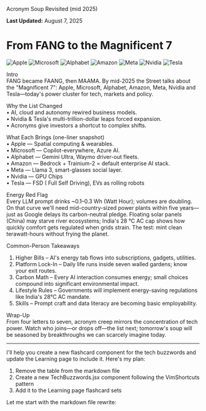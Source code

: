 Acronym Soup Revisited (mid 2025)

**Last Updated:** August 7, 2025

From FANG to the Magnificent 7
================================================

![Apple](https://img.shields.io/badge/Apple-000000?style=for-the-badge&logo=apple&logoColor=white)
![Microsoft](https://img.shields.io/badge/Microsoft-0078D7?style=for-the-badge&logo=microsoft&logoColor=white)
![Alphabet](https://img.shields.io/badge/Alphabet-4285F4?style=for-the-badge&logo=google&logoColor=white)
![Amazon](https://img.shields.io/badge/Amazon-FF9900?style=for-the-badge&logo=amazon&logoColor=black)
![Meta](https://img.shields.io/badge/Meta-1877F2?style=for-the-badge&logo=meta&logoColor=white)
![Nvidia](https://img.shields.io/badge/NVIDIA-76B900?style=for-the-badge&logo=nvidia&logoColor=white)
![Tesla](https://img.shields.io/badge/Tesla-CC0000?style=for-the-badge&logo=tesla&logoColor=white)

Intro  
FANG became FAANG, then MAAMA. By mid-2025 the Street talks about the "Magnificent 7": Apple, Microsoft, Alphabet, Amazon, Meta, Nvidia and Tesla—today's power cluster for tech, markets and policy.

Why the List Changed  
• AI, cloud and autonomy rewired business models.  
• Nvidia & Tesla's multi-trillion-dollar leaps forced expansion.  
• Acronyms give investors a shortcut to complex shifts.

What Each Brings (one-liner snapshot)  
• Apple — Spatial computing & wearables.  
• Microsoft — Copilot-everywhere, Azure AI.  
• Alphabet — Gemini Ultra, Waymo driver-out fleets.  
• Amazon — Bedrock + Trainium-2 = default enterprise AI stack.  
• Meta — Llama 3, smart-glasses social layer.  
• Nvidia — GPU Chips  
• Tesla — FSD ( Full Self Driving), EVs as rolling robots

Energy Red Flag  
Every LLM prompt drinks ~0.1–0.3 Wh (Watt Hour); volumes are doubling. On that curve we'll need mid-country-sized power plants within five years—just as Google delays its carbon-neutral pledge. Floating solar panels (China) may starve river ecosystems; India's 28 °C AC cap shows how quickly comfort gets regulated when grids strain. The test: mint clean terawatt-hours without frying the planet.

Common-Person Takeaways  
1. Higher Bills – AI's energy tab flows into subscriptions, gadgets, utilities.  
2. Platform Lock-In – Daily life runs inside seven walled gardens; know your exit routes.  
3. Carbon Math – Every AI interaction consumes energy; small choices compound into significant environmental impact.  
4. Lifestyle Rules – Governments will implement energy-saving regulations like India's 28°C AC mandate.  
5. Skills – Prompt craft and data literacy are becoming basic employability.




Wrap-Up  
From four letters to seven, acronym creep mirrors the concentration of tech power. Watch who joins—or drops off—the list next; tomorrow's soup will be seasoned by breakthroughs we can scarcely imagine today.

---

I'll help you create a new flashcard component for the tech buzzwords and update the Learning page to include it. Here's my plan:

1. Remove the table from the markdown file
2. Create a new TechBuzzwords.jsx component following the VimShortcuts pattern
3. Add it to the Learning page flashcard sets

Let me start with the markdown file rewrite: